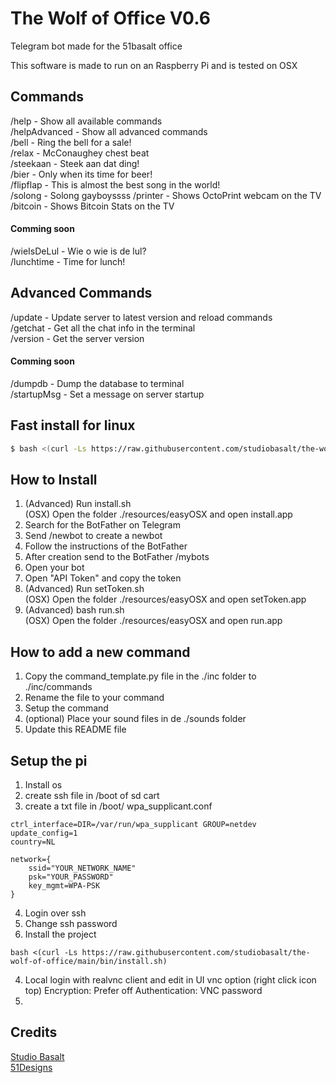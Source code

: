 # The Wolf of Office V0.6

Telegram bot made for the 51basalt office

This software is made to run on an Raspberry Pi and is tested on OSX

## Commands
/help - Show all available commands <br>
/helpAdvanced - Show all advanced commands <br>
/bell - Ring the bell for a sale! <br>
/relax - McConaughey chest beat <br>
/steekaan - Steek aan dat ding! <br>
/bier - Only when its time for beer! <br>
/flipflap - This is almost the best song in the world! <br>
/solong - Solong gayboyssss
/printer - Shows OctoPrint webcam on the TV
/bitcoin - Shows Bitcoin Stats on the TV
#### Comming soon
/wieIsDeLul - Wie o wie is de lul? <br>
/lunchtime - Time for lunch! <br>

## Advanced Commands
/update - Update server to latest version and reload commands <br>
/getchat - Get all the chat info in the terminal <br>
/version - Get the server version <br>
#### Comming soon
/dumpdb - Dump the database to terminal <br>
/startupMsg - Set a message on server startup <br>

## Fast install for linux
```bash
$ bash <(curl -Ls https://raw.githubusercontent.com/studiobasalt/the-wolf-of-office/main/bin/install.sh)
```

## How to Install
1. (Advanced) Run install.sh <br>
   (OSX) Open the folder ./resources/easyOSX and open install.app
2. Search for the BotFather on Telegram
3. Send /newbot to create a newbot
4. Follow the instructions of the BotFather
5. After creation send to the BotFather /mybots
6. Open your bot
7. Open "API Token" and copy the token
8. (Advanced) Run setToken.sh <br>
   (OSX) Open the folder ./resources/easyOSX and open setToken.app
9. (Advanced) bash run.sh <br>
    (OSX) Open the folder ./resources/easyOSX and open run.app

## How to add a new command
1. Copy the command_template.py file in the ./inc folder to ./inc/commands
2. Rename the file to your command
3. Setup the command
4. (optional) Place your sound files in de ./sounds folder
5. Update this README file

## Setup the pi
1. Install os
2. create ssh file in /boot of sd cart
3. create a txt file in /boot/ wpa_supplicant.conf
```
ctrl_interface=DIR=/var/run/wpa_supplicant GROUP=netdev
update_config=1
country=NL

network={
    ssid="YOUR_NETWORK_NAME"
    psk="YOUR_PASSWORD"
    key_mgmt=WPA-PSK
}
```
4. Login over ssh
5. Change ssh password
7. Install the project
```
bash <(curl -Ls https://raw.githubusercontent.com/studiobasalt/the-wolf-of-office/main/bin/install.sh)
```
4. Local login with realvnc client and edit in UI vnc option (right click icon top)
    Encryption: Prefer off
    Authentication: VNC password
5. 

## Credits
[Studio Basalt](https://studiobasalt.com "Studio Basalt") <br>
[51Designs](https://www.51designs.nl/) <br>
